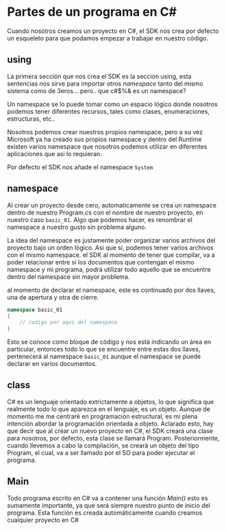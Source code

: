 # Partes de un programa en C#
Cuando nosotros creamos un proyecto en C#, el SDK nos crea por defecto un esqueleto para que podamos empezar a trabajar en nuestro código.



## using

La primera sección que nos crea el SDK es la seccion using, esta sentencias nos sirve para importar otros _namespace_ tanto del mismo sistema como de 3eros... pero.. que c#$%& es un namespace?

Un namespace se lo puede tomar como un espacio lógico donde nosotros podemos tener diferentes recursos, tales como clases, enumeraciones, estructuras, etc.. 

Nosotros podemos crear nuestros propios namespace, pero a su vez Microsoft ya ha creado sus propios namespace y dentro del Runtime existen varios namespace que nosotros podemos utilizar en diferentes aplicaciones que asi lo requieran.

Por defecto el SDK nos añade el namespace `System` 

## namespace
Al crear un proyecto desde cero, automaticamente se crea un namespace dentro de nuestro Program.cs con el nombre de nuestro proyecto, en nuestro caso `basic_01`. Algo que podemos hacer, es renombrar el namespace a nuestro gusto sin problema alguno. 

La idea del namespace es justamente poder organizar varios archivos del proyecto bajo un orden lógico. Asi que sí, podemos tener varios archivos con el mismo namespace. el SDK al momento de tener que compilar, va a poder relacionar entre si los documentos que contengan el mismo namespace y mi programa, podrá utilizar todo aquello que se encuentre dentro del namespace sin mayor problema.

al momento de declarar el namespace, este es continuado por dos llaves, una de apertura y otra de cierre.

```csharp
namespace basic_01
{
	// codigo por aqui del namespace
}
```

Esto se conoce como bloque de código y nos está indicando un área en particular, entonces todo lo que se encuentre entre estas dos llaves, pertenecerá al namespace `basic_01` aunque el namespace se puede declarar en varios documentos.

## class
C# es un lenguaje orientado extrictamente a objetos, lo que significa que realmente todo lo que aparezca en el lenguaje, es un objeto. Aunque de momento me me centraré en programación estructural, es mi plena intención abordar la programación orientada a objeto. Aclarado esto, hay que decir que al crear un nuevo proyecto en C#, el SDK creará una clase para nosotros, por defecto, esta clase se llamará Program. Posteriormente, cuando llevemos a cabo la compilación, se creará un objeto del tipo Program, el cual, va a ser llamado por el SO para poder ejecutar el programa.

## Main
Todo programa escrito en C# va a contener una función _Main()_ esto es sumamente importante, ya que será siempre nuestro punto de inicio del programa. Esta función es creada automáticamente cuando creamos cualquier proyecto en C#